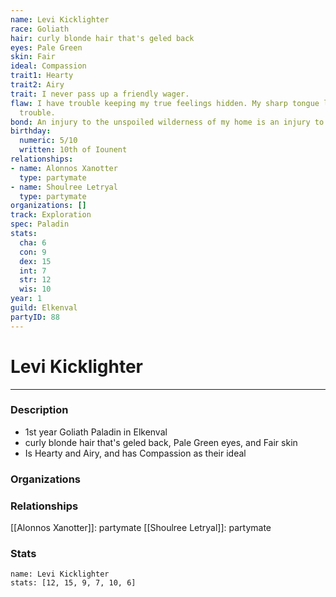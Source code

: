 ```yaml
---
name: Levi Kicklighter
race: Goliath
hair: curly blonde hair that's geled back
eyes: Pale Green
skin: Fair
ideal: Compassion
trait1: Hearty
trait2: Airy
trait: I never pass up a friendly wager.
flaw: I have trouble keeping my true feelings hidden. My sharp tongue lands me in
  trouble.
bond: An injury to the unspoiled wilderness of my home is an injury to me.
birthday:
  numeric: 5/10
  written: 10th of Iounent
relationships:
- name: Alonnos Xanotter
  type: partymate
- name: Shoulree Letryal
  type: partymate
organizations: []
track: Exploration
spec: Paladin
stats:
  cha: 6
  con: 9
  dex: 15
  int: 7
  str: 12
  wis: 10
year: 1
guild: Elkenval
partyID: 88
---
```

# Levi Kicklighter
---
### Description
- 1st year Goliath Paladin in Elkenval
- curly blonde hair that's geled back, Pale Green eyes, and Fair skin
- Is Hearty and Airy, and has Compassion as their ideal

### Organizations
### Relationships
[[Alonnos Xanotter]]: partymate
[[Shoulree Letryal]]: partymate
### Stats
```statblock
name: Levi Kicklighter
stats: [12, 15, 9, 7, 10, 6]
```